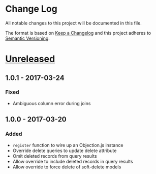 # Change Log

All notable changes to this project will be documented in this file.

The format is based on [Keep a Changelog](http://keepachangelog.com/)
and this project adheres to [Semantic Versioning](http://semver.org/).

# [Unreleased][]

## 1.0.1 - 2017-03-24
### Fixed
- Ambiguous column error during joins

## 1.0.0 - 2017-03-20
### Added
- `register` function to wire up an Objection.js instance
- Override delete queries to update delete attribute
- Omit deleted records from query results
- Allow override to include deleted records in query results
- Allow override to force delete of soft-delete models

[Unreleased]: https://github.com/ackerdev/objection-timestamp/compare/v1.0.1...HEAD
[1.0.1]: https://github.com/ackerdev/objection-timestamp/compare/v1.0.0...v1.0.1
